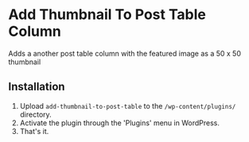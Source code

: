 Add Thumbnail To Post Table Column
===

Adds a another post table column with the featured image as a 50 x 50 thumbnail

## Installation ##

1. Upload `add-thumbnail-to-post-table` to the `/wp-content/plugins/` directory.
2. Activate the plugin through the 'Plugins' menu in WordPress.
3. That's it.